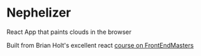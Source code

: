 # Nephelizer
React App that paints clouds in the browser

Built from Brian Holt's excellent react <a href="https://frontendmasters.com/teachers/brian-holt/" target="_blank" title="Click to visit this class">course on FrontEndMasters</a>
